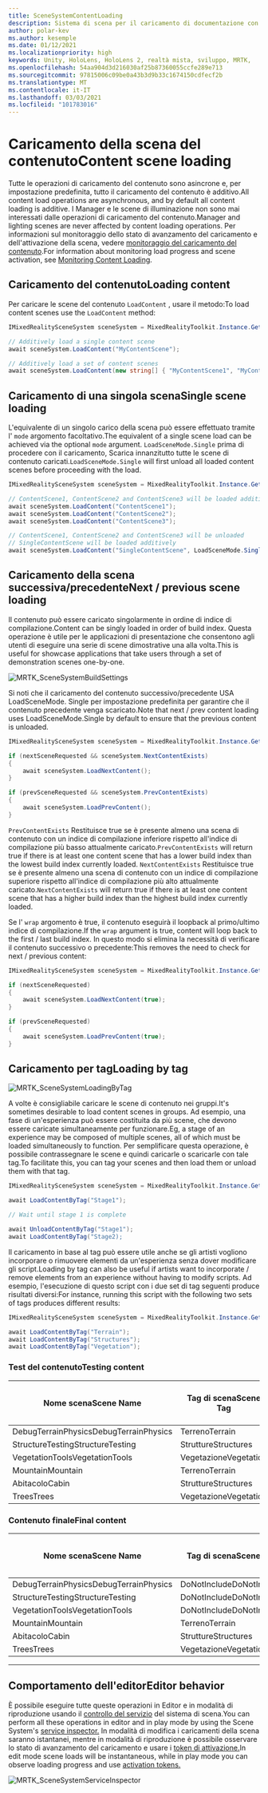 ```yaml
---
title: SceneSystemContentLoading
description: Sistema di scena per il caricamento di documentazione con MRTK
author: polar-kev
ms.author: kesemple
ms.date: 01/12/2021
ms.localizationpriority: high
keywords: Unity, HoloLens, HoloLens 2, realtà mista, sviluppo, MRTK,
ms.openlocfilehash: 54aa904d3d216030af25b87360055ccfe289e713
ms.sourcegitcommit: 97815006c09be0a43b3d9b33c1674150cdfecf2b
ms.translationtype: MT
ms.contentlocale: it-IT
ms.lasthandoff: 03/03/2021
ms.locfileid: "101783016"
---
```

# <a name="content-scene-loading"></a><span data-ttu-id="36b10-104">Caricamento della scena del contenuto</span><span class="sxs-lookup"><span data-stu-id="36b10-104">Content scene loading</span></span>

<span data-ttu-id="36b10-105">Tutte le operazioni di caricamento del contenuto sono asincrone e, per impostazione predefinita, tutto il caricamento del contenuto è additivo.</span><span class="sxs-lookup"><span data-stu-id="36b10-105">All content load operations are asynchronous, and by default all content loading is additive.</span></span> <span data-ttu-id="36b10-106">I Manager e le scene di illuminazione non sono mai interessati dalle operazioni di caricamento del contenuto.</span><span class="sxs-lookup"><span data-stu-id="36b10-106">Manager and lighting scenes are never affected by content loading operations.</span></span> <span data-ttu-id="36b10-107">Per informazioni sul monitoraggio dello stato di avanzamento del caricamento e dell'attivazione della scena, vedere [monitoraggio del caricamento del contenuto](SceneSystemLoadProgress.md).</span><span class="sxs-lookup"><span data-stu-id="36b10-107">For information about monitoring load progress and scene activation, see [Monitoring Content Loading](SceneSystemLoadProgress.md).</span></span>

## <a name="loading-content"></a><span data-ttu-id="36b10-108">Caricamento del contenuto</span><span class="sxs-lookup"><span data-stu-id="36b10-108">Loading content</span></span>

<span data-ttu-id="36b10-109">Per caricare le scene del contenuto `LoadContent` , usare il metodo:</span><span class="sxs-lookup"><span data-stu-id="36b10-109">To load content scenes use the `LoadContent` method:</span></span>

```c#
IMixedRealitySceneSystem sceneSystem = MixedRealityToolkit.Instance.GetService<IMixedRealitySceneSystem>();

// Additively load a single content scene
await sceneSystem.LoadContent("MyContentScene");

// Additively load a set of content scenes
await sceneSystem.LoadContent(new string[] { "MyContentScene1", "MyContentScene2", "MyContentScene3" });
```

## <a name="single-scene-loading"></a><span data-ttu-id="36b10-110">Caricamento di una singola scena</span><span class="sxs-lookup"><span data-stu-id="36b10-110">Single scene loading</span></span>

<span data-ttu-id="36b10-111">L'equivalente di un singolo carico della scena può essere effettuato tramite l' `mode` argomento facoltativo.</span><span class="sxs-lookup"><span data-stu-id="36b10-111">The equivalent of a single scene load can be achieved via the optional `mode` argument.</span></span> <span data-ttu-id="36b10-112">`LoadSceneMode.Single` prima di procedere con il caricamento, Scarica innanzitutto tutte le scene di contenuto caricati.</span><span class="sxs-lookup"><span data-stu-id="36b10-112">`LoadSceneMode.Single` will first unload all loaded content scenes before proceeding with the load.</span></span>

```c#
IMixedRealitySceneSystem sceneSystem = MixedRealityToolkit.Instance.GetService<IMixedRealitySceneSystem>();

// ContentScene1, ContentScene2 and ContentScene3 will be loaded additively
await sceneSystem.LoadContent("ContentScene1");
await sceneSystem.LoadContent("ContentScene2");
await sceneSystem.LoadContent("ContentScene3");

// ContentScene1, ContentScene2 and ContentScene3 will be unloaded
// SingleContentScene will be loaded additively
await sceneSystem.LoadContent("SingleContentScene", LoadSceneMode.Single);
```

## <a name="next--previous-scene-loading"></a><span data-ttu-id="36b10-113">Caricamento della scena successiva/precedente</span><span class="sxs-lookup"><span data-stu-id="36b10-113">Next / previous scene loading</span></span>

<span data-ttu-id="36b10-114">Il contenuto può essere caricato singolarmente in ordine di indice di compilazione.</span><span class="sxs-lookup"><span data-stu-id="36b10-114">Content can be singly loaded in order of build index.</span></span> <span data-ttu-id="36b10-115">Questa operazione è utile per le applicazioni di presentazione che consentono agli utenti di eseguire una serie di scene dimostrative una alla volta.</span><span class="sxs-lookup"><span data-stu-id="36b10-115">This is useful for showcase applications that take users through a set of demonstration scenes one-by-one.</span></span>

![MRTK_SceneSystemBuildSettings](../Images/SceneSystem/MRTK_SceneSystemBuildSettings.png)

<span data-ttu-id="36b10-117">Si noti che il caricamento del contenuto successivo/precedente USA LoadSceneMode. Single per impostazione predefinita per garantire che il contenuto precedente venga scaricato.</span><span class="sxs-lookup"><span data-stu-id="36b10-117">Note that next / prev content loading uses LoadSceneMode.Single by default to ensure that the previous content is unloaded.</span></span>

```c#
IMixedRealitySceneSystem sceneSystem = MixedRealityToolkit.Instance.GetService<IMixedRealitySceneSystem>();

if (nextSceneRequested && sceneSystem.NextContentExists)
{
    await sceneSystem.LoadNextContent();
}

if (prevSceneRequested && sceneSystem.PrevContentExists)
{
    await sceneSystem.LoadPrevContent();
}
```

<span data-ttu-id="36b10-118">`PrevContentExists` Restituisce true se è presente almeno una scena di contenuto con un indice di compilazione inferiore rispetto all'indice di compilazione più basso attualmente caricato.</span><span class="sxs-lookup"><span data-stu-id="36b10-118">`PrevContentExists` will return true if there is at least one content scene that has a lower build index than the lowest build index currently loaded.</span></span> <span data-ttu-id="36b10-119">`NextContentExists` Restituisce true se è presente almeno una scena di contenuto con un indice di compilazione superiore rispetto all'indice di compilazione più alto attualmente caricato.</span><span class="sxs-lookup"><span data-stu-id="36b10-119">`NextContentExists` will return true if there is at least one content scene that has a higher build index than the highest build index currently loaded.</span></span>

<span data-ttu-id="36b10-120">Se l' `wrap` argomento è true, il contenuto eseguirà il loopback al primo/ultimo indice di compilazione.</span><span class="sxs-lookup"><span data-stu-id="36b10-120">If the `wrap` argument is true, content will loop back to the first / last build index.</span></span> <span data-ttu-id="36b10-121">In questo modo si elimina la necessità di verificare il contenuto successivo o precedente:</span><span class="sxs-lookup"><span data-stu-id="36b10-121">This removes the need to check for next / previous content:</span></span>

```c#
IMixedRealitySceneSystem sceneSystem = MixedRealityToolkit.Instance.GetService<IMixedRealitySceneSystem>();

if (nextSceneRequested)
{
    await sceneSystem.LoadNextContent(true);
}

if (prevSceneRequested)
{
    await sceneSystem.LoadPrevContent(true);
}
```

## <a name="loading-by-tag"></a><span data-ttu-id="36b10-122">Caricamento per tag</span><span class="sxs-lookup"><span data-stu-id="36b10-122">Loading by tag</span></span>

![MRTK_SceneSystemLoadingByTag](../Images/SceneSystem/MRTK_SceneSystemLoadingByTag.png)

<span data-ttu-id="36b10-124">A volte è consigliabile caricare le scene di contenuto nei gruppi.</span><span class="sxs-lookup"><span data-stu-id="36b10-124">It's sometimes desirable to load content scenes in groups.</span></span> <span data-ttu-id="36b10-125">Ad esempio, una fase di un'esperienza può essere costituita da più scene, che devono essere caricate simultaneamente per funzionare.</span><span class="sxs-lookup"><span data-stu-id="36b10-125">Eg, a stage of an experience may be composed of multiple scenes, all of which must be loaded simultaneously to function.</span></span> <span data-ttu-id="36b10-126">Per semplificare questa operazione, è possibile contrassegnare le scene e quindi caricarle o scaricarle con tale tag.</span><span class="sxs-lookup"><span data-stu-id="36b10-126">To facilitate this, you can tag your scenes and then load them or unload them with that tag.</span></span>

```c#
IMixedRealitySceneSystem sceneSystem = MixedRealityToolkit.Instance.GetService<IMixedRealitySceneSystem>();

await LoadContentByTag("Stage1");

// Wait until stage 1 is complete

await UnloadContentByTag("Stage1");
await LoadContentByTag("Stage2);
```

<span data-ttu-id="36b10-127">Il caricamento in base al tag può essere utile anche se gli artisti vogliono incorporare o rimuovere elementi da un'esperienza senza dover modificare gli script.</span><span class="sxs-lookup"><span data-stu-id="36b10-127">Loading by tag can also be useful if artists want to incorporate / remove elements from an experience without having to modify scripts.</span></span> <span data-ttu-id="36b10-128">Ad esempio, l'esecuzione di questo script con i due set di tag seguenti produce risultati diversi:</span><span class="sxs-lookup"><span data-stu-id="36b10-128">For instance, running this script with the following two sets of tags produces different results:</span></span>

```c#
IMixedRealitySceneSystem sceneSystem = MixedRealityToolkit.Instance.GetService<IMixedRealitySceneSystem>();

await LoadContentByTag("Terrain");
await LoadContentByTag("Structures");
await LoadContentByTag("Vegetation");
```

### <a name="testing-content"></a><span data-ttu-id="36b10-129">Test del contenuto</span><span class="sxs-lookup"><span data-stu-id="36b10-129">Testing content</span></span>

<span data-ttu-id="36b10-130">Nome scena</span><span class="sxs-lookup"><span data-stu-id="36b10-130">Scene Name</span></span> | <span data-ttu-id="36b10-131">Tag di scena</span><span class="sxs-lookup"><span data-stu-id="36b10-131">Scene Tag</span></span> | <span data-ttu-id="36b10-132">Caricato dallo script</span><span class="sxs-lookup"><span data-stu-id="36b10-132">Loaded by script</span></span>
---|---|---
<span data-ttu-id="36b10-133">DebugTerrainPhysics</span><span class="sxs-lookup"><span data-stu-id="36b10-133">DebugTerrainPhysics</span></span> | <span data-ttu-id="36b10-134">Terreno</span><span class="sxs-lookup"><span data-stu-id="36b10-134">Terrain</span></span> | <span data-ttu-id="36b10-135">•</span><span class="sxs-lookup"><span data-stu-id="36b10-135">•</span></span>
<span data-ttu-id="36b10-136">StructureTesting</span><span class="sxs-lookup"><span data-stu-id="36b10-136">StructureTesting</span></span> | <span data-ttu-id="36b10-137">Strutture</span><span class="sxs-lookup"><span data-stu-id="36b10-137">Structures</span></span> | <span data-ttu-id="36b10-138">•</span><span class="sxs-lookup"><span data-stu-id="36b10-138">•</span></span>
<span data-ttu-id="36b10-139">VegetationTools</span><span class="sxs-lookup"><span data-stu-id="36b10-139">VegetationTools</span></span> | <span data-ttu-id="36b10-140">Vegetazione</span><span class="sxs-lookup"><span data-stu-id="36b10-140">Vegetation</span></span> | <span data-ttu-id="36b10-141">•</span><span class="sxs-lookup"><span data-stu-id="36b10-141">•</span></span>
<span data-ttu-id="36b10-142">Mountain</span><span class="sxs-lookup"><span data-stu-id="36b10-142">Mountain</span></span> | <span data-ttu-id="36b10-143">Terreno</span><span class="sxs-lookup"><span data-stu-id="36b10-143">Terrain</span></span> | <span data-ttu-id="36b10-144">•</span><span class="sxs-lookup"><span data-stu-id="36b10-144">•</span></span>
<span data-ttu-id="36b10-145">Abitacolo</span><span class="sxs-lookup"><span data-stu-id="36b10-145">Cabin</span></span> | <span data-ttu-id="36b10-146">Strutture</span><span class="sxs-lookup"><span data-stu-id="36b10-146">Structures</span></span> | <span data-ttu-id="36b10-147">•</span><span class="sxs-lookup"><span data-stu-id="36b10-147">•</span></span>
<span data-ttu-id="36b10-148">Trees</span><span class="sxs-lookup"><span data-stu-id="36b10-148">Trees</span></span> | <span data-ttu-id="36b10-149">Vegetazione</span><span class="sxs-lookup"><span data-stu-id="36b10-149">Vegetation</span></span> | <span data-ttu-id="36b10-150">•</span><span class="sxs-lookup"><span data-stu-id="36b10-150">•</span></span>

### <a name="final-content"></a><span data-ttu-id="36b10-151">Contenuto finale</span><span class="sxs-lookup"><span data-stu-id="36b10-151">Final content</span></span>

<span data-ttu-id="36b10-152">Nome scena</span><span class="sxs-lookup"><span data-stu-id="36b10-152">Scene Name</span></span> | <span data-ttu-id="36b10-153">Tag di scena</span><span class="sxs-lookup"><span data-stu-id="36b10-153">Scene Tag</span></span> | <span data-ttu-id="36b10-154">Caricato dallo script</span><span class="sxs-lookup"><span data-stu-id="36b10-154">Loaded by script</span></span>
---|---|---
<span data-ttu-id="36b10-155">DebugTerrainPhysics</span><span class="sxs-lookup"><span data-stu-id="36b10-155">DebugTerrainPhysics</span></span> | <span data-ttu-id="36b10-156">DoNotInclude</span><span class="sxs-lookup"><span data-stu-id="36b10-156">DoNotInclude</span></span> |
<span data-ttu-id="36b10-157">StructureTesting</span><span class="sxs-lookup"><span data-stu-id="36b10-157">StructureTesting</span></span> | <span data-ttu-id="36b10-158">DoNotInclude</span><span class="sxs-lookup"><span data-stu-id="36b10-158">DoNotInclude</span></span> |
<span data-ttu-id="36b10-159">VegetationTools</span><span class="sxs-lookup"><span data-stu-id="36b10-159">VegetationTools</span></span> | <span data-ttu-id="36b10-160">DoNotInclude</span><span class="sxs-lookup"><span data-stu-id="36b10-160">DoNotInclude</span></span> |
<span data-ttu-id="36b10-161">Mountain</span><span class="sxs-lookup"><span data-stu-id="36b10-161">Mountain</span></span> | <span data-ttu-id="36b10-162">Terreno</span><span class="sxs-lookup"><span data-stu-id="36b10-162">Terrain</span></span> | <span data-ttu-id="36b10-163">•</span><span class="sxs-lookup"><span data-stu-id="36b10-163">•</span></span>
<span data-ttu-id="36b10-164">Abitacolo</span><span class="sxs-lookup"><span data-stu-id="36b10-164">Cabin</span></span> | <span data-ttu-id="36b10-165">Strutture</span><span class="sxs-lookup"><span data-stu-id="36b10-165">Structures</span></span> | <span data-ttu-id="36b10-166">•</span><span class="sxs-lookup"><span data-stu-id="36b10-166">•</span></span>
<span data-ttu-id="36b10-167">Trees</span><span class="sxs-lookup"><span data-stu-id="36b10-167">Trees</span></span> | <span data-ttu-id="36b10-168">Vegetazione</span><span class="sxs-lookup"><span data-stu-id="36b10-168">Vegetation</span></span> | <span data-ttu-id="36b10-169">•</span><span class="sxs-lookup"><span data-stu-id="36b10-169">•</span></span>

---

## <a name="editor-behavior"></a><span data-ttu-id="36b10-170">Comportamento dell'editor</span><span class="sxs-lookup"><span data-stu-id="36b10-170">Editor behavior</span></span>

<span data-ttu-id="36b10-171">È possibile eseguire tutte queste operazioni in Editor e in modalità di riproduzione usando il [controllo del servizio](../../out-of-scope/MixedRealityConfigurationGuide.md#editor-utilities) del sistema di scena.</span><span class="sxs-lookup"><span data-stu-id="36b10-171">You can perform all these operations in editor and in play mode by using the Scene System's [service inspector.](../../out-of-scope/MixedRealityConfigurationGuide.md#editor-utilities)</span></span> <span data-ttu-id="36b10-172">In modalità di modifica i caricamenti della scena saranno istantanei, mentre in modalità di riproduzione è possibile osservare lo stato di avanzamento del caricamento e usare i [token di attivazione.](SceneSystemLoadProgress.md)</span><span class="sxs-lookup"><span data-stu-id="36b10-172">In edit mode scene loads will be instantaneous, while in play mode you can observe loading progress and use [activation tokens.](SceneSystemLoadProgress.md)</span></span>

![MRTK_SceneSystemServiceInspector](../Images/SceneSystem/MRTK_SceneSystemServiceInspector.PNG)
